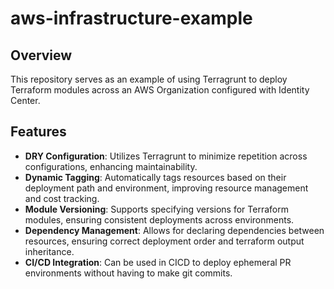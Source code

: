 # aws-infrastructure-example

## Overview

This repository serves as an example of using Terragrunt to deploy Terraform modules across an AWS Organization configured with Identity Center. 

## Features

- **DRY Configuration**: Utilizes Terragrunt to minimize repetition across configurations, enhancing maintainability.
- **Dynamic Tagging**: Automatically tags resources based on their deployment path and environment, improving resource management and cost tracking.
- **Module Versioning**: Supports specifying versions for Terraform modules, ensuring consistent deployments across environments.
- **Dependency Management**: Allows for declaring dependencies between resources, ensuring correct deployment order and terraform output inheritance.
- **CI/CD Integration**: Can be used in CICD to deploy ephemeral PR environments without having to make git commits.